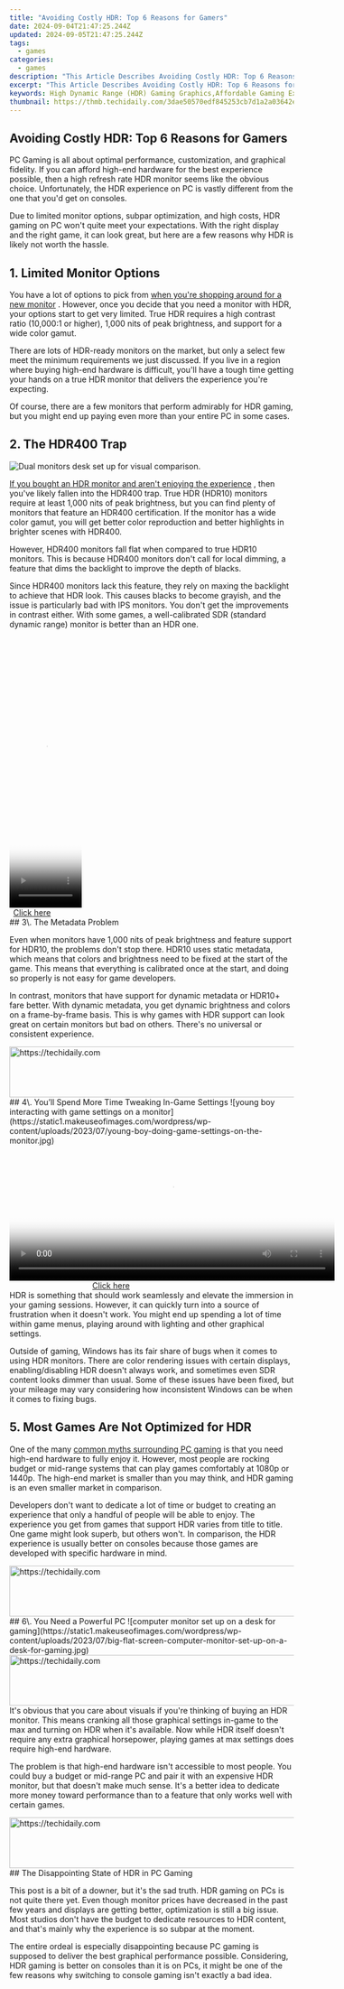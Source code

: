 ```yaml
---
title: "Avoiding Costly HDR: Top 6 Reasons for Gamers"
date: 2024-09-04T21:47:25.244Z
updated: 2024-09-05T21:47:25.244Z
tags:
  - games
categories:
  - games
description: "This Article Describes Avoiding Costly HDR: Top 6 Reasons for Gamers"
excerpt: "This Article Describes Avoiding Costly HDR: Top 6 Reasons for Gamers"
keywords: High Dynamic Range (HDR) Gaming Graphics,Affordable Gaming Experience,Budget-Friendly Graphics Settings,Cost Effective Gaming,Reducing HDR Expense in Video Games,Economic Gaming Solutions,Gamers' Guide to HDR Costs
thumbnail: https://thmb.techidaily.com/3dae50570edf845253cb7d1a2a03642e6fd28847b0566a64ae5bae28165ba633.jpg
---
```


## Avoiding Costly HDR: Top 6 Reasons for Gamers

 PC Gaming is all about optimal performance, customization, and graphical fidelity. If you can afford high-end hardware for the best experience possible, then a high refresh rate HDR monitor seems like the obvious choice. Unfortunately, the HDR experience on PC is vastly different from the one that you'd get on consoles.

 Due to limited monitor options, subpar optimization, and high costs, HDR gaming on PC won't quite meet your expectations. With the right display and the right game, it can look great, but here are a few reasons why HDR is likely not worth the hassle.

## 1\. Limited Monitor Options

 You have a lot of options to pick from [when you're shopping around for a new monitor](https://www.makeuseof.com/gaming-monitor-buying-tips/) . However, once you decide that you need a monitor with HDR, your options start to get very limited. True HDR requires a high contrast ratio (10,000:1 or higher), 1,000 nits of peak brightness, and support for a wide color gamut.

 There are lots of HDR-ready monitors on the market, but only a select few meet the minimum requirements we just discussed. If you live in a region where buying high-end hardware is difficult, you'll have a tough time getting your hands on a true HDR monitor that delivers the experience you're expecting.

 Of course, there are a few monitors that perform admirably for HDR gaming, but you might end up paying even more than your entire PC in some cases.

## 2\. The HDR400 Trap
![Dual monitors desk set up for visual comparison.](https://static1.makeuseofimages.com/wordpress/wp-content/uploads/2023/07/dual-monitors-desk-set-up-for-visual-comparison.jpg)

[If you bought an HDR monitor and aren't enjoying the experience](https://www.makeuseof.com/reasons-not-enjoying-true-hdr/) , then you've likely fallen into the HDR400 trap. True HDR (HDR10) monitors require at least 1,000 nits of peak brightness, but you can find plenty of monitors that feature an HDR400 certification. If the monitor has a wide color gamut, you will get better color reproduction and better highlights in brighter scenes with HDR400.

 However, HDR400 monitors fall flat when compared to true HDR10 monitors. This is because HDR400 monitors don't call for local dimming, a feature that dims the backlight to improve the depth of blacks.

 Since HDR400 monitors lack this feature, they rely on maxing the backlight to achieve that HDR look. This causes blacks to become grayish, and the issue is particularly bad with IPS monitors. You don't get the improvements in contrast either. With some games, a well-calibrated SDR (standard dynamic range) monitor is better than an HDR one.

<!-- affiliate ads begin -->
<span id="1977023">
					<video width="128" height="480" style="cursor:pointer"
           poster="//a.impactradius-go.com/display-clicktoplayimage/1977023.png"
           onclick="if(!this.playClicked){this.play();this.setAttribute('controls',true);this.playClicked=true;}">
	   <source src="//a.impactradius-go.com/display-ad/22993-1977023">
	   <img src="//a.impactradius-go.com/display-clicktoplayimage/1977023.png" style="border: none; height: 100%; width: 100%; object-fit: contain">
	</video>
	<div style="width:80px;text-align:center"><a href="javascript:window.open(decodeURIComponent('https%3A%2F%2Fhomestyler.sjv.io%2Fc%2F5597632%2F1977023%2F22993'), '_blank');void(0);">Click here</a></div>
</span>
<img height="0" width="0" src="https://imp.pxf.io/i/5597632/1977023/22993" style="position:absolute;visibility:hidden;" border="0" />
<!-- affiliate ads end -->
## 3\. The Metadata Problem

 Even when monitors have 1,000 nits of peak brightness and feature support for HDR10, the problems don't stop there. HDR10 uses static metadata, which means that colors and brightness need to be fixed at the start of the game. This means that everything is calibrated once at the start, and doing so properly is not easy for game developers.

 In contrast, monitors that have support for dynamic metadata or HDR10+ fare better. With dynamic metadata, you get dynamic brightness and colors on a frame-by-frame basis. This is why games with HDR support can look great on certain monitors but bad on others. There's no universal or consistent experience.

<!-- affiliate ads begin -->
<a href="https://appsumo.8odi.net/c/5597632/2024347/7443" target="_top" id="2024347">
  <img src="//a.impactradius-go.com/display-ad/7443-2024347" border="0" alt="https://techidaily.com" width="728" height="90"/>
</a>
<img height="0" width="0" src="https://appsumo.8odi.net/i/5597632/2024347/7443" style="position:absolute;visibility:hidden;" border="0" />
<!-- affiliate ads end -->
## 4\. You’ll Spend More Time Tweaking In-Game Settings
![young boy interacting with game settings on a monitor](https://static1.makeuseofimages.com/wordpress/wp-content/uploads/2023/07/young-boy-doing-game-settings-on-the-monitor.jpg)

<!-- affiliate ads begin -->
<span id="1983545">
					<video width="576" height="240" style="cursor:pointer"
           poster="//a.impactradius-go.com/display-clicktoplayimage/1983545.png"
           onclick="if(!this.playClicked){this.play();this.setAttribute('controls',true);this.playClicked=true;}">
	   <source src="//a.impactradius-go.com/display-ad/22993-1983545">
	   <img src="//a.impactradius-go.com/display-clicktoplayimage/1983545.png" style="border: none; height: 100%; width: 100%; object-fit: contain">
	</video>
	<div style="width:360px;text-align:center"><a href="javascript:window.open(decodeURIComponent('https%3A%2F%2Fhomestyler.sjv.io%2Fc%2F5597632%2F1983545%2F22993'), '_blank');void(0);">Click here</a></div>
</span>
<img height="0" width="0" src="https://imp.pxf.io/i/5597632/1983545/22993" style="position:absolute;visibility:hidden;" border="0" />
<!-- affiliate ads end -->
 HDR is something that should work seamlessly and elevate the immersion in your gaming sessions. However, it can quickly turn into a source of frustration when it doesn't work. You might end up spending a lot of time within game menus, playing around with lighting and other graphical settings.

 Outside of gaming, Windows has its fair share of bugs when it comes to using HDR monitors. There are color rendering issues with certain displays, enabling/disabling HDR doesn't always work, and sometimes even SDR content looks dimmer than usual. Some of these issues have been fixed, but your mileage may vary considering how inconsistent Windows can be when it comes to fixing bugs.

## 5\. Most Games Are Not Optimized for HDR

 One of the many [common myths surrounding PC gaming](https://www.makeuseof.com/pc-gaming-myths-debunked/) is that you need high-end hardware to fully enjoy it. However, most people are rocking budget or mid-range systems that can play games comfortably at 1080p or 1440p. The high-end market is smaller than you may think, and HDR gaming is an even smaller market in comparison.

 Developers don't want to dedicate a lot of time or budget to creating an experience that only a handful of people will be able to enjoy. The experience you get from games that support HDR varies from title to title. One game might look superb, but others won't. In comparison, the HDR experience is usually better on consoles because those games are developed with specific hardware in mind.

<!-- affiliate ads begin -->
<a href="https://appsumo.8odi.net/c/5597632/2087390/7443" target="_top" id="2087390">
  <img src="//a.impactradius-go.com/display-ad/7443-2087390" border="0" alt="https://techidaily.com" width="728" height="90"/>
</a>
<img height="0" width="0" src="https://appsumo.8odi.net/i/5597632/2087390/7443" style="position:absolute;visibility:hidden;" border="0" />
<!-- affiliate ads end -->
## 6\. You Need a Powerful PC
![computer monitor set up on a desk for gaming](https://static1.makeuseofimages.com/wordpress/wp-content/uploads/2023/07/big-flat-screen-computer-monitor-set-up-on-a-desk-for-gaming.jpg)

<!-- affiliate ads begin -->
<a href="https://aligracehair.sjv.io/c/5597632/1997680/19272" target="_top" id="1997680">
  <img src="//a.impactradius-go.com/display-ad/19272-1997680" border="0" alt="https://techidaily.com" width="728" height="90"/>
</a>
<img height="0" width="0" src="https://aligracehair.sjv.io/i/5597632/1997680/19272" style="position:absolute;visibility:hidden;" border="0" />
<!-- affiliate ads end -->
 It's obvious that you care about visuals if you're thinking of buying an HDR monitor. This means cranking all those graphical settings in-game to the max and turning on HDR when it's available. Now while HDR itself doesn't require any extra graphical horsepower, playing games at max settings does require high-end hardware.

 The problem is that high-end hardware isn't accessible to most people. You could buy a budget or mid-range PC and pair it with an expensive HDR monitor, but that doesn't make much sense. It's a better idea to dedicate more money toward performance than to a feature that only works well with certain games.

<!-- affiliate ads begin -->
<a href="https://aligracehair.sjv.io/c/5597632/2036486/19272" target="_top" id="2036486">
  <img src="//a.impactradius-go.com/display-ad/19272-2036486" border="0" alt="https://techidaily.com" width="728" height="90"/>
</a>
<img height="0" width="0" src="https://aligracehair.sjv.io/i/5597632/2036486/19272" style="position:absolute;visibility:hidden;" border="0" />
<!-- affiliate ads end -->
## The Disappointing State of HDR in PC Gaming

 This post is a bit of a downer, but it's the sad truth. HDR gaming on PCs is not quite there yet. Even though monitor prices have decreased in the past few years and displays are getting better, optimization is still a big issue. Most studios don't have the budget to dedicate resources to HDR content, and that's mainly why the experience is so subpar at the moment.

 The entire ordeal is especially disappointing because PC gaming is supposed to deliver the best graphical performance possible. Considering, HDR gaming is better on consoles than it is on PCs, it might be one of the few reasons why switching to console gaming isn't exactly a bad idea.


<ins class="adsbygoogle"
     style="display:block"
     data-ad-format="autorelaxed"
     data-ad-client="ca-pub-7571918770474297"
     data-ad-slot="1223367746"></ins>



<ins class="adsbygoogle"
     style="display:block"
     data-ad-client="ca-pub-7571918770474297"
     data-ad-slot="8358498916"
     data-ad-format="auto"
     data-full-width-responsive="true"></ins>






